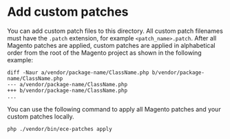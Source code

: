 # Add custom patches

You can add custom patch files to this directory. All custom patch filenames must have the `.patch` extension, for example `<patch_name>.patch`.
After all Magento patches are applied, custom patches are applied in alphabetical order from the root of the Magento project as shown in the following example:
```
diff -Naur a/vendor/package-name/ClassName.php b/vendor/package-name/ClassName.php
--- a/vendor/package-name/ClassName.php
+++ b/vendor/package-name/ClassName.php
...
```

You can use the following command to apply all Magento patches and your custom patches locally.
```
php ./vendor/bin/ece-patches apply
```